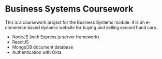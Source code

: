 # Business Systems Coursework
This is a coursework project for the Business Systems module. It is an e-commerce based dynamic website 
for buying and selling second hand cars.

* NodeJS (with Express.js server framework)
* ReactJS
* MongoDB document database
* Authentication with Okta
